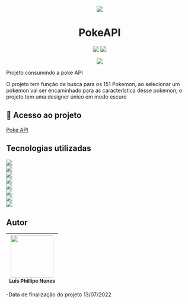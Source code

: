 <p align="center">
<img src="https://img1.ak.crunchyroll.com/i/spire3/6a6d8b180f15927aaff7588ca67d16441607357569_main.jpg" />
</p>

<h1 align="center"> PokeAPI </h1>

<P align="center">
<img src="http://img.shields.io/static/v1?label=STATUS&message=FINALIZADO&color=GREEN&style=for-the-badge" />

<img src="http://img.shields.io/static/v1?label=realize%20data&message=July&color=green&style=for-the-badge" />

</P>

<p align="center">
<img src="https://img.shields.io/github/stars/legatario?style=social" />
</p>

<p>Projeto consumindo a poke API</p>
<p>O projeto tem função de busca para os 151 Pokemon, ao selecionar um pokemon vai ser encaminhado para as característica desse pokemon, o projeto tem uma designer único em modo escuro</p>


## 📁 Acesso ao projeto

<a href="https://legatario.github.io/Pokemon/">Poke API</a>

## Tecnologias utilizadas

<img src="https://img.shields.io/badge/Angular-DD0031?style=for-the-badge&logo=angular&logoColor=white" /> <br>
<img src="https://img.shields.io/badge/TypeScript-007ACC?style=for-the-badge&logo=typescript&logoColor=white" /> <br>
<img src="https://img.shields.io/badge/JavaScript-323330?style=for-the-badge&logo=javascript&logoColor=F7DF1E" /> <br>
<img src="https://img.shields.io/badge/CSS3-1572B6?style=for-the-badge&logo=css3&logoColor=white" /> <br>
<img src="https://img.shields.io/badge/HTML5-E34F26?style=for-the-badge&logo=html5&logoColor=white" /> <br>
<img src="https://img.shields.io/badge/GitHub-100000?style=for-the-badge&logo=github&logoColor=white" /> <br>
<img src="https://img.shields.io/badge/Node.js-43853D?style=for-the-badge&logo=node.js&logoColor=white" /> <br>
<img src="https://img.shields.io/badge/Pokemon-D12228?style=for-the-badge&logo=nintendo-3ds&logoColor=white" /> <br>


## Autor

| [<img src="https://avatars.githubusercontent.com/u/103957268?v=4" width=115><br><sub>Luís Phillipe Nunes</sub>](https://github.com/legatario) 
| :---: |

-Data de finalização do projeto 13/07/2022

